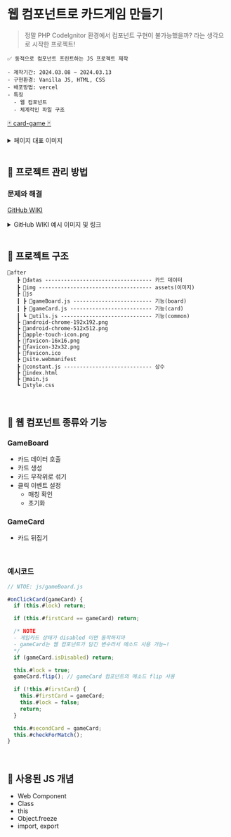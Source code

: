 # 웹 컴포넌트로 카드게임 만들기

> 정말 PHP CodeIgnitor 환경에서 컴포넌트 구현이 불가능했을까? 라는 생각으로 시작한 프로젝트!

```
✅ 동적으로 컴포넌트 프린트하는 JS 프로젝트 제작

- 제작기간: 2024.03.08 ~ 2024.03.13
- 구현환경: Vanilla JS, HTML, CSS
- 배포방법: vercel
- 특징
  - 웹 컴포넌트
  - 체계적인 파일 구조
```

[🃏 card-game 🃏](https://card-game-liard.vercel.app/)

<details>
<summary>페이지 대표 이미지</summary>

<img width="1680" alt="스크린샷 2024-03-21 오후 4 20 39" src="https://github.com/DuetoPark/super-super-glue/assets/69448900/e56cced4-bce2-4226-8ac2-797f5505f9f9">
<img width="1680" alt="스크린샷 2024-03-21 오후 4 20 52" src="https://github.com/DuetoPark/super-super-glue/assets/69448900/6ee1acc4-c6e7-4682-8ea7-4935013d4c33">
</details>

<br/>

## 🦄 프로젝트 관리 방법

### 문제와 해결

[GitHub WIKI](https://github.com/DuetoPark/card-game/wiki)

<details>
<summary>GitHub WIKI 예시 이미지 및 링크</summary>

<img width="1246" alt="스크린샷 2024-03-21 오후 4 23 07" src="https://github.com/DuetoPark/super-super-glue/assets/69448900/b3db028f-1245-40b2-93a2-15ff211606a6">

#### 리팩토링

- [vanilla JS로 web component 구현](https://github.com/DuetoPark/card-game/wiki/vanilla-JS%EB%A1%9C-web-component-%EA%B5%AC%ED%98%84)
- [상수 관리](https://github.com/DuetoPark/card-game/wiki/%EC%83%81%EC%88%98-%EA%B4%80%EB%A6%AC)
- [기능별로 디렉토리 정리](https://github.com/DuetoPark/card-game/wiki/%EA%B8%B0%EB%8A%A5%EB%B3%84%EB%A1%9C-%EB%94%94%EB%A0%89%ED%86%A0%EB%A6%AC-%EC%A0%95%EB%A6%AC)

#### 그 외

- [카드가 뒤집히는 동안 어떻게 클릭 이벤트를 막지?](https://github.com/DuetoPark/card-game/wiki/%EC%B9%B4%EB%93%9C%EA%B0%80-%EB%92%A4%EC%A7%91%ED%9E%88%EB%8A%94-%EB%8F%99%EC%95%88-%EC%96%B4%EB%96%BB%EA%B2%8C-%ED%81%B4%EB%A6%AD-%EC%9D%B4%EB%B2%A4%ED%8A%B8%EB%A5%BC-%EB%A7%89%EC%A7%80%3F)
- [구조분해할당 진또배기로 사용하기](https://github.com/DuetoPark/card-game/wiki/%EA%B5%AC%EC%A1%B0%EB%B6%84%ED%95%B4%ED%95%A0%EB%8B%B9-%EC%A7%84%EB%98%90%EB%B0%B0%EA%B8%B0%EB%A1%9C-%EC%82%AC%EC%9A%A9%ED%95%98%EA%B8%B0)

</details>

<br/>

## 🦁 프로젝트 구조

```
📂after
   ┣ 📂datas ---------------------------------- 카드 데이터
   ┣ 📂img ------------------------------------ assets(이미지)
   ┣ 📂js
   ┃ ┣ 📜gameBoard.js ------------------------- 기능(board)
   ┃ ┣ 📜gameCard.js -------------------------- 기능(card)
   ┃ ┗ 📜utils.js ----------------------------- 기능(common)
   ┣ 📜android-chrome-192x192.png
   ┣ 📜android-chrome-512x512.png
   ┣ 📜apple-touch-icon.png
   ┣ 📜favicon-16x16.png
   ┣ 📜favicon-32x32.png
   ┣ 📜favicon.ico
   ┣ 📜site.webmanifest
   ┣ 📜constant.js ---------------------------- 상수
   ┣ 📜index.html
   ┣ 📜main.js
   ┗ 📜style.css
```

<br/>

## 🎨 웹 컴포넌트 종류와 기능

### GameBoard

- 카드 데이터 호출
- 카드 생성
- 카드 무작위로 섞기
- 클릭 이벤트 설정
  - 매칭 확인
  - 초기화

### GameCard

- 카드 뒤집기

<br/>

### 예시코드

```javascript
// NTOE: js/gameBoard.js

#onClickCard(gameCard) {
  if (this.#lock) return;

  if (this.#firstCard == gameCard) return;

  /* NOTE
  - 게임카드 상태가 disabled 이면 동작하지마
  - gameCard는 웹 컴포넌트가 담긴 변수라서 메소드 사용 가능~!
  */
  if (gameCard.isDisabled) return;

  this.#lock = true;
  gameCard.flip(); // gameCard 컴포넌트의 메소드 flip 사용

  if (!this.#firstCard) {
    this.#firstCard = gameCard;
    this.#lock = false;
    return;
  }

  this.#secondCard = gameCard;
  this.#checkForMatch();
}
```

<br/>

## 🥕 사용된 JS 개념

- Web Component
- Class
- this
- Object.freeze
- import, export
